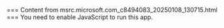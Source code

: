 === Content from msrc.microsoft.com_c8494083_20250108_130715.html ===
You need to enable JavaScript to run this app.
